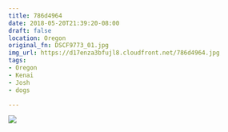 ```yaml
---
title: 786d4964
date: 2018-05-20T21:39:20-08:00
draft: false
location: Oregon
original_fn: DSCF9773_01.jpg
img_url: https://d17enza3bfujl8.cloudfront.net/786d4964.jpg
tags:
- Oregon
- Kenai
- Josh
- dogs

---
```


![](https://d17enza3bfujl8.cloudfront.net/786d4964.jpg)
